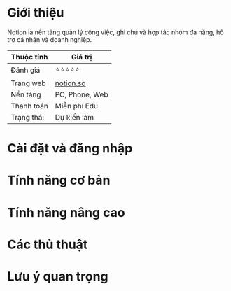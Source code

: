 # Giới thiệu
Notion là nền tảng quản lý công việc, ghi chú và hợp tác nhóm đa năng, hỗ trợ cá nhân và doanh nghiệp.

| Thuộc tính         | Giá trị                                  |
|--------------------|------------------------------------------|
| Đánh giá           | ⭐⭐⭐⭐⭐                                   |
| Trang web          | [notion.so](https://notion.so)           |
| Nền tảng           | PC, Phone, Web                           |
| Thanh toán         | Miễn phí Edu                             |
| Trạng thái         | Dự kiến làm                              |

# Cài đặt và đăng nhập

# Tính năng cơ bản

# Tính năng nâng cao

# Các thủ thuật

# Lưu ý quan trọng
